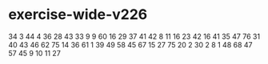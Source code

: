 # exercise-wide-v226
34
3
44
4
36
28
43
33
9
9
60
16
29
37
41
42
8
11
16
23
42
16
41
35
47
76
31
40
43
46
62
75
14
36
61
1
39
49
58
45
67
15
27
75
20
2
30
2
8
1
48
68
47
57
45
9
10
11
27
